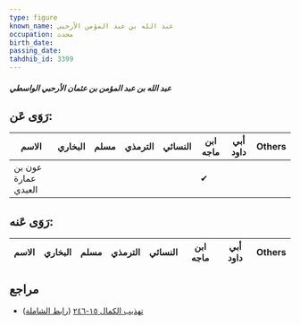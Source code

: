 ```yaml
---
type: figure
known_name: عبد الله بن عبد المؤمن الأرحبي
occupation: محدث
birth_date:
passing_date:
tahdhib_id: 3399
---
```

##### عبد الله بن عبد المؤمن بن عثمان الأرحبي الواسطي

## رَوَى عَن:
| الاسم               | البخاري | مسلم | الترمذي | النسائي | ابن ماجه | أبي داود | Others |
| ------------------- | ------- | ---- | ------- | ------- | -------- | -------- | ------ |
| عون بن عمارة العبدي |         |      |         |         | ✔        |          |        |
## رَوَى عَنه:
| الاسم | البخاري | مسلم | الترمذي | النسائي | ابن ماجه | أبي داود | Others |
| ----- | ------- | ---- | ------- | ------- | -------- | -------- | ------ |
## مراجع
- [تهذيب الكمال ١٥-٢٤٦](obsidian://open?vault=Tahdhib-al-Kamal&file=Figures/٣٣٩٩-عبد%20الله%20بن%20عبد%20المؤمن%20بن%20عثمان%20الأرحبي%20الواسطي) ([رابط الشاملة](https://shamela.ws/book/3722/7730))